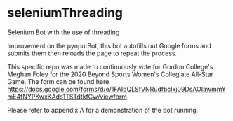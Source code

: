 # seleniumThreading
Selenium Bot with the use of threading

Improvement on the pynputBot, this bot autofills out Google forms and submits them then reloads the page to repeat the process.

This specific repo was made to continuously vote for Gordon College's Meghan Foley for the 2020 Beyond Sports Women's Collegiate All-Star Game. The form can be found here https://docs.google.com/forms/d/e/1FAIpQLSfVNRudfbclxj09DsAOIawmmYmE4fNYPKwxKAds1TSTdtkfCw/viewform.

Please refer to appendix A for a demonstration of the bot running.
